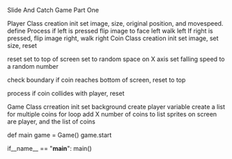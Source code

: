 Slide And Catch Game Part One

Player Class creation
  init
  set image, size, original position, and movespeed.
    define Process
    if left is pressed
    flip image to face left
    walk left
    If right is pressed,
    flip image right,
    walk right
Coin Class creation
  init
  set image, 
  set size,
  reset

  reset
  set to top of screen
  set to random space on X axis
  set falling speed to a random number

  check boundary
  if coin reaches bottom of screen, reset to top

  process
  if coin collides with player,
  reset

Game Class crreation
  init
  set background
  create player variable
  create a list for multiple coins
  for loop add X number of coins to list
  sprites on screen are player, and the list of coins
  
  def main
  game = Game()
  game.start

  if__name__ == "__main__":
  main()

